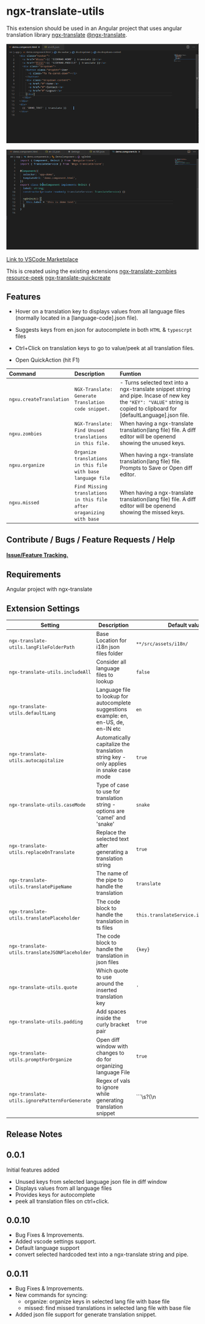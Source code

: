 # ngx-translate-utils

This extension should be used in an Angular project that uses angular translation library [ngx-translate](https://github.com/ngx-translate/core) [@ngx-translate](https://www.npmjs.com/package/@ngx-translate/core).


![ts hover info image](assets/rdp.gif)  

![html hover info image](assets/rdpts.gif)

[Link to VSCode Marketplace](https://marketplace.visualstudio.com/items?itemName=nikhilgoud.ngx-translate-utils)  

This is created using the existing extensions 
[ngx-translate-zombies](https://github.com/seveves/ngx-translate-zombies) 
[resource-peek](https://github.com/Hademar/resource-peek/) 
[ngx-translate-quickcreate](https://github.com/NextFaze/ngx-translate-quickcreate)
 

## Features

- Hover on a translation key to displays values from all language files (normally located in a [language-code].json file). 
- Suggests keys from en.json for autocomplete in both ```HTML``` & ```typescrpt``` files 
- Ctrl+Click on translation keys to go to value/peek at all translation files.

- Open QuickAction (hit F1)

|Command|Description|Fumtion|
|:---|:---|:---|
|```ngxu.createTranslation``` | ```NGX-Translate: Generate Translation code snippet.```|- Turns selected text into a ngx-translate snippet string and pipe. Incase of new key the ```"KEY": "VALUE"``` string is copied to clipboard for [defaultLanguage].json file.|
|```ngxu.zombies``` |```NGX-Translate: Find Unused translations in this file.``` |When having a ngx-translate translation(lang file) file. A diff editor will be openend showing the unused keys.|
|```ngxu.organize``` |```Organize translations in this file with base language file```|When having a ngx-translate translation(lang file) file. Prompts to Save or Open diff editor.|
|```ngxu.missed``` |```Find Missing translations in this file after oraganizing with base```|When having a ngx-translate translation(lang file) file. A diff editor will be openend showing the missed keys.|{:.table-striped}  


## Contribute / Bugs / Feature Requests / Help

#### [Issue/Feature Tracking.](https://github.com/nikhilgoud/ngx-translate-utils/pulls)

## Requirements

Angular project with ngx-translate

## Extension Settings

|Setting|Description|Default value|
|---|---|---|
|```ngx-translate-utils.langFileFolderPath```|Base Location for i18n json files folder|```**/src/assets/i18n/```|  
|```ngx-translate-utils.includeAll```|Consider all language files to lookup|```false```|
|```ngx-translate-utils.defaultLang```|Language file to lookup for autocomplete suggestions example: en, en-US, de, en-IN etc|```en```|
|```ngx-translate-utils.autocapitalize```|Automatically capitalize the translation string key - only applies in snake case mode|```true```|
|```ngx-translate-utils.caseMode```|Type of case to use for translation string - options are 'camel' and 'snake'|```snake```|
|```ngx-translate-utils.replaceOnTranslate```|Replace the selected text after generating a translation string|```true```|
|```ngx-translate-utils.translatePipeName```|The name of the pipe to handle the translation|```translate```|
|```ngx-translate-utils.translatePlaceholder```|The code block to handle the translation in ts files|```this.translateService.instant({key})```|
|```ngx-translate-utils.translateJSONPlaceholder```|The code block to handle the translation in json files|```{key}```|
|```ngx-translate-utils.quote```|Which quote to use around the inserted translation key|```'```|
|```ngx-translate-utils.padding```|Add spaces inside the curly bracket pair|```true```|
|```ngx-translate-utils.promptForOrganize```|Open diff window with changes to do for organizing language File|```true```
|```ngx-translate-utils.ignorePatternForGenerate```|Regex of vals to ignore while generating translation snippet|```\\s?(\\n|<br>|<html>|<\\/html>|\\s)\\s?```|


## Release Notes

## 0.0.1  
Initial features added
- Unused keys from selected language json file in diff window  
- Displays values from all language files  
- Provides keys for autocomplete
- peek all translation files on ctrl+click.

## 0.0.10
- Bug Fixes & Improvements.
- Added vscode settings support.
- Default language support
- convert selected hardcoded text into a ngx-translate string and pipe.

## 0.0.11
- Bug Fixes & Improvements.
- New commands for syncing: 
    - organize: organize keys in selected lang file with base file
    - missed: find missed translations in selected lang file with base file
- Added json file support for generate translation snippet.



